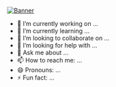 [![Banner](Banner "Banner")](https://user-images.githubusercontent.com/88741710/177175678-4064c172-0d67-45d0-a248-6be095696262.jpg "Banner")

- 🔭 I’m currently working on ...
- 🌱 I’m currently learning ...
- 👯 I’m looking to collaborate on ...
- 🤔 I’m looking for help with ...
- 💬 Ask me about ...
- 📫 How to reach me: ...
- 😄 Pronouns: ...
- ⚡ Fun fact: ...
